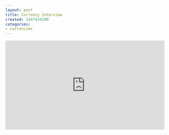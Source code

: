 ```yaml
---
layout: post
title: Currency Interview
created: 1447434200
categories:
- currencies
---
```

<iframe width="500" height="281" src="https://www.youtube.com/embed/zxL3bPVcMOY" frameborder="0" allowfullscreen></iframe>
